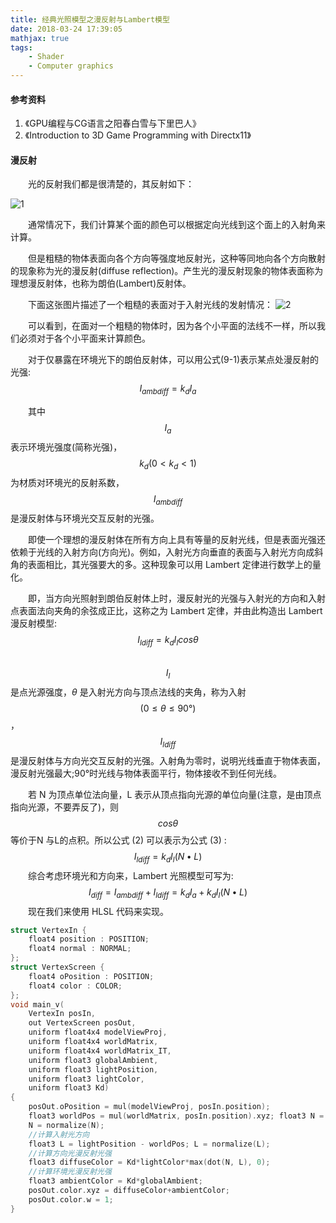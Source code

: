 ```yaml
---
title: 经典光照模型之漫反射与Lambert模型
date: 2018-03-24 17:39:05
mathjax: true
tags:
	- Shader
	- Computer graphics
---
```


#### 参考资料

1. 《GPU编程与CG语言之阳春白雪与下里巴人》
2. 《Introduction to 3D Game Programming with Directx11》

#### 漫反射

&emsp;&emsp;光的反射我们都是很清楚的，其反射如下：

![1](https://image.ibb.co/bMfKkS/440px_Reflection_angles.png)

&emsp;&emsp;通常情况下，我们计算某个面的颜色可以根据定向光线到这个面上的入射角来计算。

<!--more-->

&emsp;&emsp;但是粗糙的物体表面向各个方向等强度地反射光，这种等同地向各个方向散射的现象称为光的漫反射(diffuse reflection)。产生光的漫反射现象的物体表面称为理想漫反射体，也称为朗伯(Lambert)反射体。

&emsp;&emsp;下面这张图片描述了一个粗糙的表面对于入射光线的发射情况：
![2](https://image.ibb.co/b7XtVS/QQ20180324_214344_2x.png)

&emsp;&emsp;可以看到，在面对一个粗糙的物体时，因为各个小平面的法线不一样，所以我们必须对于各个小平面来计算颜色。

&emsp;&emsp;对于仅暴露在环境光下的朗伯反射体，可以用公式(9-1)表示某点处漫反射的光强:
$$
I_{ambdiff} = k_{d} I_{a}
$$


&emsp;&emsp;其中 $$I_a$$ 表示环境光强度(简称光强)，$$k_d (0< k_d <1)$$为材质对环境光的反射系数，$$I_{ambdiff}$$ 是漫反射体与环境光交互反射的光强。

&emsp;&emsp;即使一个理想的漫反射体在所有方向上具有等量的反射光线，但是表面光强还依赖于光线的入射方向(方向光)。例如，入射光方向垂直的表面与入射光方向成斜角的表面相比，其光强要大的多。这种现象可以用 Lambert 定律进行数学上的量化。

&emsp;&emsp;即，当方向光照射到朗伯反射体上时，漫反射光的光强与入射光的方向和入射点表面法向夹角的余弦成正比，这称之为 Lambert 定律，并由此构造出 Lambert 漫反射模型:
$$
I_{ldiff} = k_d I_l cosθ
$$
&emsp;&emsp;$$I_l$$ 是点光源强度，$θ$ 是入射光方向与顶点法线的夹角，称为入射 $$(0≤θ≤90°)$$，$$I_{ldiff}$$ 是漫反射体与方向光交互反射的光强。入射角为零时，说明光线垂直于物体表面，漫反射光强最大;90°时光线与物体表面平行，物体接收不到任何光线。

&emsp;&emsp;若 N 为顶点单位法向量，L 表示从顶点指向光源的单位向量(注意，是由顶点指向光源，不要弄反了)，则$$cosθ$$ 等价于N 与L的点积。所以公式 (2) 可以表示为公式 (3) :
$$
I_{ldiff} = k_d I_l (N • L)
$$
&emsp;&emsp;综合考虑环境光和方向来，Lambert 光照模型可写为:
$$
I_{diff} =I_{ambdiff} +I_{ldiff} =k_dI_a +k_dI_l(N•L)
$$
&emsp;&emsp;现在我们来使用 HLSL 代码来实现。

```c++
struct VertexIn {
	float4 position : POSITION;
	float4 normal : NORMAL; 
};
struct VertexScreen {
	float4 oPosition : POSITION;
	float4 color : COLOR; 
};
void main_v(
    VertexIn posIn,
	out VertexScreen posOut,
	uniform float4x4 modelViewProj, 
    uniform float4x4 worldMatrix, 
    uniform float4x4 worldMatrix_IT, 
    uniform float3 globalAmbient, 
    uniform float3 lightPosition, 
    uniform float3 lightColor, 
    uniform float3 Kd)
{
	posOut.oPosition = mul(modelViewProj, posIn.position);
	float3 worldPos = mul(worldMatrix, posIn.position).xyz; float3 N = 	mul(worldMatrix_IT, posIn.normal).xyz;
	N = normalize(N);
	//计算入射光方向
	float3 L = lightPosition - worldPos; L = normalize(L);
	//计算方向光漫反射光强
	float3 diffuseColor = Kd*lightColor*max(dot(N, L), 0);
	//计算环境光漫反射光强
	float3 ambientColor = Kd*globalAmbient;
	posOut.color.xyz = diffuseColor+ambientColor;
	posOut.color.w = 1; 
}
```

